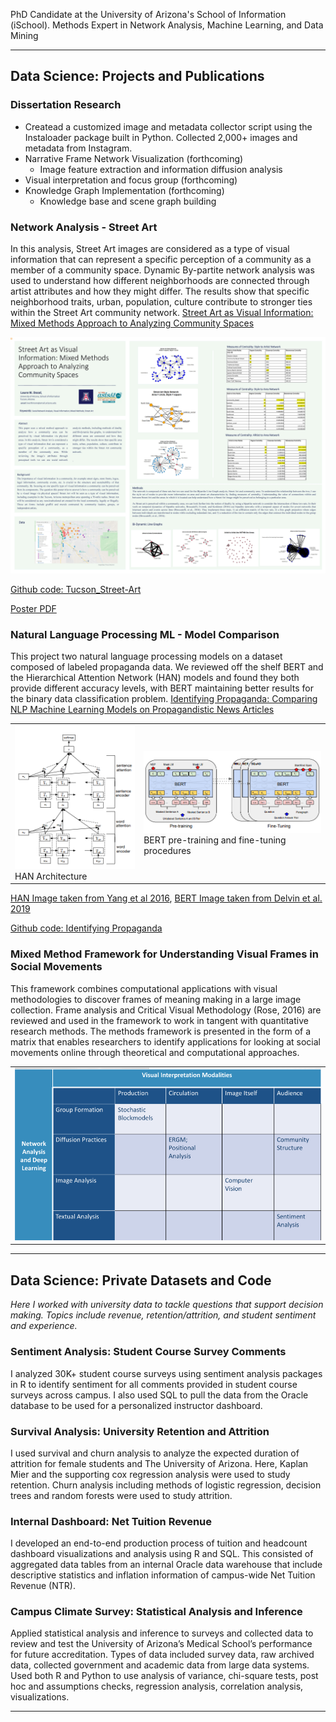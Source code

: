 PhD Candidate at the University of Arizona's School of Information (iSchool). Methods Expert in Network Analysis, Machine Learning, and Data Mining

---
## Data Science: Projects and Publications

### Dissertation Research
- Createad a customized image and metadata collector script using the Instaloader package built in Python. Collected 2,000+ images and metadata from Instagram.
- Narrative Frame Network Visualization (forthcoming)
  - Image feature extraction and information diffusion analysis
- Visual interpretation and focus group (forthcoming)
- Knowledge Graph Implementation (forthcoming)
  - Knowledge base and scene graph building


### Network Analysis - Street Art
In this analysis, Street Art images are considered as a type of visual information that can represent a specific perception of a community as a member of a community space. Dynamic By-partite network analysis was used to understand how different neighborhoods are connected through artist attributes and how they might differ. The results show that specific neighborhood traits, urban, population, culture contribute to stronger ties within the Street Art community network.
[Street Art as Visual Information: Mixed Methods Approach to Analyzing Community Spaces](https://asistdl.onlinelibrary.wiley.com/doi/abs/10.1002/pra2.537)

<img src="images/ASIS&T_LDozal_2021.jpg?raw=true"/>

[Github code: Tucson_Street-Art](/Tucson_Street-Art)

[Poster PDF](/pdf/ASIS&T_LDozal_2021.pdf)

### Natural Language Processing ML - Model Comparison
This project two natural language processing models on a dataset composed of labeled propaganda data. We reviewed off the shelf BERT and the Hierarchical Attention Network (HAN) models and found they both provide different accuracy levels, with BERT maintaining better results for the binary data classification problem.
[Identifying Propaganda: Comparing NLP Machine Learning Models on Propagandistic News Articles](https://papers.ssrn.com/sol3/papers.cfm?abstract_id=3748821)


<table>
  <tr>
    <td><img src="images/HAN.png?raw=true"/> HAN Architecture</td>
    <td><img src="images/BERT.png?raw=true"/>BERT pre-training and fine-tuning procedures</td>
  </tr>
</table>

<!-- *HAN architecture -* -->
<!-- <img src="images/HAN.png?raw=true"/> -->
[HAN Image taken from Yang et al 2016](https://aclanthology.org/N16-1174.pdf), [BERT Image taken from Delvin et al. 2019](http://arxiv.org/abs/1810.04805) 

<!-- Z. Yang, D. Yang, C. Dyer, X. He, A. Smola, and E. Hovy,“Hierarchical
Attention Networks for Document Classification,”in Proceedings of the
2016 Conference of the North American Chapter of the Association for
Computational Linguistics: Human Language Technologies, San Diego,
California, 2016, pp. 14801489, doi: 10.18653/v1/N16-1174. -->

<!-- *BERT pre-training and fine-tuning procedures -* -->
<!-- <img src="images/BERT.png?raw=true"/> -->
<!-- [BERT Image taken from Delvin et al. 2019](http://arxiv.org/abs/1810.04805)  -->
<!-- J. Devlin, M. Chang, K Lee, K. Toutanova, ”BERT: Pre-training of
Deep Bidirectional Transformers for Language Understanding”, CoRR
abs/1810.04805, May 24 2019, http://arxiv.org/abs/1810.04805.-->

[Github code: Identifying Propaganda](/ECE-Final)


### Mixed Method Framework for Understanding Visual Frames in Social Movements
This framework combines computational applications with visual methodologies to discover frames of meaning making in a large image collection. Frame analysis and Critical Visual Methodology (Rose, 2016) are reviewed and used in the framework to work in tangent with quantitative research methods. The methods framework is presented in the form of a matrix that enables researchers to identify applications for looking at social movements online through theoretical and computational approaches.
<table>
  <tr>
    <td><img src="images/Mixed Methods for Understanding Visual Frames in Social Movements.pptx.png?raw=true"/></td>
  </tr>
</table>

---
## Data Science: Private Datasets and Code

*Here I worked with university data to tackle questions that support decision making. Topics include revenue, retention/attrition, and student sentiment and experience.*

### Sentiment Analysis: Student Course Survey Comments

I analyzed 30K+ student course surveys using sentiment analysis packages in R to identify sentiment for all comments provided in student course surveys across campus. I also used SQL to pull the data from the Oracle database to be used for a personalized instructor dashboard.

### Survival Analysis: University Retention and Attrition

I used survival and churn analysis to analyze the expected duration of attrition for female students and The University of Arizona. Here, Kaplan Mier and the supporting cox regression analysis were used to study retention. Churn analysis including methods of logistic regression, decision trees and random forests were used to study attrition.

### Internal Dashboard: Net Tuition Revenue

I developed an end-to-end production process of tuition and headcount dashboard visualizations and analysis using R and SQL. This consisted of aggregated data tables from an internal Oracle data warehouse that include descriptive statistics and inflation information of campus-wide Net Tuition Revenue (NTR).

### Campus Climate Survey: Statistical Analysis and Inference

Applied statistical analysis and inference to surveys and collected data to review and test the University of Arizona’s Medical School’s performance for future accreditation. Types of data included survey data, raw archived data, collected government and academic data from large data systems. Used both R and Python to use analysis of variance, chi-square tests, post hoc and assumptions checks, regression analysis, correlation analysis, visualizations.

<!-- ---
[Project 1 Title](/sample_page)
<img src="images/dummy_thumbnail.jpg?raw=true"/>


---

### Category Name 2

- [Project 1 Title](http://example.com/)
- [Project 2 Title](http://example.com/)
- [Project 3 Title](http://example.com/)
- [Project 4 Title](http://example.com/)
- [Project 5 Title](http://example.com/)

--- -->




---
<!-- <p style="font-size:11px">Page template forked from <a href="https://github.com/evanca/quick-portfolio">evanca</a></p> -->
<!-- Remove above link if you don't want to attibute -->
